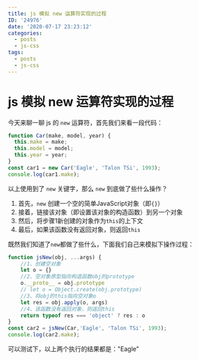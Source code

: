 ```yaml
---
title: js 模拟 new 运算符实现的过程
ID: '24976'
date: '2020-07-17 23:23:12'
categories:
  - posts
  - js-css
tags:
  - posts
  - js-css
---
```


# js 模拟 new 运算符实现的过程

今天来聊一聊 js 的 `new` 运算符，首先我们来看一段代码：

``` js 
function Car(make, model, year) {
  this.make = make;
  this.model = model;
  this.year = year;
}
const car1 = new Car('Eagle', 'Talon TSi', 1993);
console.log(car1.make);
```

以上使用到了 `new` 关键字，那么 `new` 到底做了些什么操作？

1. 首先，`new` 创建一个空的简单JavaScript对象（即`{}`）
2. 接着，链接该对象（即设置该对象的构造函数）到另一个对象
3. 然后，将步骤1新创建的对象作为`this`的上下文
4. 最后，如果该函数没有返回对象，则返回`this`

既然我们知道了`new`都做了些什么，下面我们自己来模拟下操作过程：

``` js 
function jsNew(obj, ...args) {
    //1、创建空对象
    let o = {}
    //2、空对象原型指向构造函数obj的prototype
    o.__proto__ = obj.prototype
    // let o = Object.create(obj.prototype)
    //3、将obj的this指向空对象o
    let res = obj.apply(o, args)
    //4、该函数没有返回对象，则返回this
    return typeof res === 'object' ? res : o
}
const car2 = jsNew(Car,'Eagle', 'Talon TSi', 1993);
console.log(car2.make);
```

可以测试下，以上两个执行的结果都是："Eagle"
 
 
 
 
 
 
 
 
 
 
 
 
 
 
 
 
 
 
 
 
 
 
 
